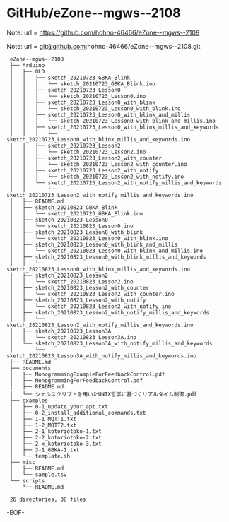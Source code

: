 # GitHub/eZone--mgws--2108

Note: 	url = https://github.com/hohno-46466/eZone--mgws--2108

Note:   url = git@github.com:hohno-46466/eZone--mgws--2108.git

     eZone--mgws--2108
     ├── Arduino
     │   ├── OLD
     │   │   ├── sketch_20210723_GBKA_Blink
     │   │   │   └── sketch_20210723_GBKA_Blink.ino
     │   │   ├── sketch_20210723_Lesson0
     │   │   │   └── sketch_20210723_Lesson0.ino
     │   │   ├── sketch_20210723_Lesson0_with_blink
     │   │   │   └── sketch_20210723_Lesson0_with_blink.ino
     │   │   ├── sketch_20210723_Lesson0_with_blink_and_millis
     │   │   │   └── sketch_20210723_Lesson0_with_blink_and_millis.ino
     │   │   ├── sketch_20210723_Lesson0_with_blink_millis_and_keywords
     │   │   │   └── sketch_20210723_Lesson0_with_blink_millis_and_keywords.ino
     │   │   ├── sketch_20210723_Lesson2
     │   │   │   └── sketch_20210723_Lesson2.ino
     │   │   ├── sketch_20210723_Lesson2_with_counter
     │   │   │   └── sketch_20210723_Lesson2_with_counter.ino
     │   │   ├── sketch_20210723_Lesson2_with_notify
     │   │   │   └── sketch_20210723_Lesson2_with_notify.ino
     │   │   └── sketch_20210723_Lesson2_with_notify_millis_and_keywords
     │   │       └── sketch_20210723_Lesson2_with_notify_millis_and_keywords.ino
     │   ├── README.md
     │   ├── sketch_20210823_GBKA_Blink
     │   │   └── sketch_20210723_GBKA_Blink.ino
     │   ├── sketch_20210823_Lesson0
     │   │   └── sketch_20210823_Lesson0.ino
     │   ├── sketch_20210823_Lesson0_with_blink
     │   │   └── sketch_20210823_Lesson0_with_blink.ino
     │   ├── sketch_20210823_Lesson0_with_blink_and_millis
     │   │   └── sketch_20210823_Lesson0_with_blink_and_millis.ino
     │   ├── sketch_20210823_Lesson0_with_blink_millis_and_keywords
     │   │   └── sketch_20210823_Lesson0_with_blink_millis_and_keywords.ino
     │   ├── sketch_20210823_Lesson2
     │   │   └── sketch_20210823_Lesson2.ino
     │   ├── sketch_20210823_Lesson2_with_counter
     │   │   └── sketch_20210823_Lesson2_with_counter.ino
     │   ├── sketch_20210823_Lesson2_with_notify
     │   │   └── sketch_20210823_Lesson2_with_notify.ino
     │   ├── sketch_20210823_Lesson2_with_notify_millis_and_keywords
     │   │   └── sketch_20210823_Lesson2_with_notify_millis_and_keywords.ino
     │   ├── sketch_20210823_Lesson3A
     │   │   └── sketch_20210823_Lesson3A.ino
     │   └── sketch_20210823_Lesson3A_with_notify_millis_and_keywords
     │       └── sketch_20210823_Lesson3A_with_notify_millis_and_keywords.ino
     ├── README.md
     ├── documents
     │   ├── MonogrammingExampleForFeedbackControl.pdf
     │   ├── MonogrammingForFeedbackControl.pdf
     │   ├── README.md
     │   └── シェルスクリプトを用いたUNIX哲学に基づくリアルタイム制御.pdf
     ├── examples
     │   ├── 0-1_update_your_apt.txt
     │   ├── 0-2_install_additional_commands.txt
     │   ├── 1-1_MQTT1.txt
     │   ├── 1-2_MQTT2.txt
     │   ├── 2-1_kotoriotoko-1.txt
     │   ├── 2-2_kotoriotoko-2.txt
     │   ├── 2-x_kotoriotoko-3.txt
     │   ├── 3-1_GBKA-1.txt
     │   └── template.sh
     ├── misc
     │   ├── README.md
     │   └── sample.tsv
     └── scripts
         └── README.md
     
     26 directories, 38 files
-EOF-
